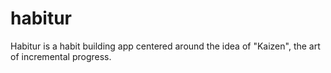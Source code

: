 # habitur

Habitur is a habit building app centered around the idea of "Kaizen", the art of incremental progress.


